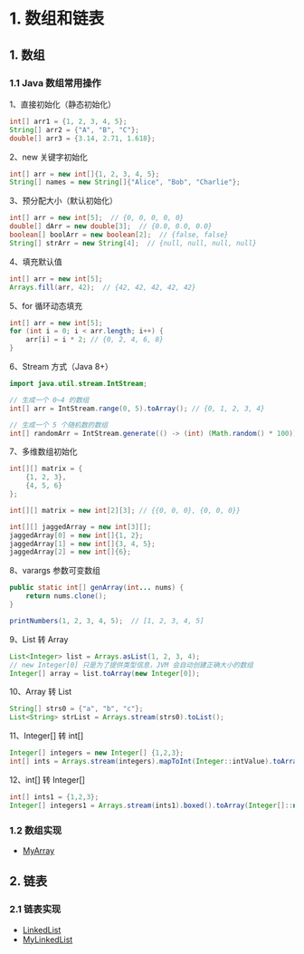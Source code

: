 # 1. 数组和链表

## 1. 数组

### 1.1 Java 数组常用操作

1、直接初始化（静态初始化）
```java
int[] arr1 = {1, 2, 3, 4, 5};
String[] arr2 = {"A", "B", "C"};
double[] arr3 = {3.14, 2.71, 1.618};
```

2、new 关键字初始化
```java
int[] arr = new int[]{1, 2, 3, 4, 5};
String[] names = new String[]{"Alice", "Bob", "Charlie"};
```

3、预分配大小（默认初始化）
```java
int[] arr = new int[5];  // {0, 0, 0, 0, 0}
double[] dArr = new double[3];  // {0.0, 0.0, 0.0}
boolean[] boolArr = new boolean[2];  // {false, false}
String[] strArr = new String[4];  // {null, null, null, null}
```

4、填充默认值
```java
int[] arr = new int[5];
Arrays.fill(arr, 42);  // {42, 42, 42, 42, 42}  
```

5、for 循环动态填充
```java
int[] arr = new int[5];
for (int i = 0; i < arr.length; i++) {
    arr[i] = i * 2; // {0, 2, 4, 6, 8}
}
```

6、Stream 方式（Java 8+）
```java
import java.util.stream.IntStream;

// 生成一个 0~4 的数组
int[] arr = IntStream.range(0, 5).toArray(); // {0, 1, 2, 3, 4}

// 生成一个 5 个随机数的数组
int[] randomArr = IntStream.generate(() -> (int) (Math.random() * 100)).limit(5).toArray();
```

7、多维数组初始化
```java
int[][] matrix = {
    {1, 2, 3},
    {4, 5, 6}
};

int[][] matrix = new int[2][3]; // {{0, 0, 0}, {0, 0, 0}}

int[][] jaggedArray = new int[3][];
jaggedArray[0] = new int[]{1, 2};
jaggedArray[1] = new int[]{3, 4, 5};
jaggedArray[2] = new int[]{6};
```

8、varargs 参数可变数组
```java
public static int[] genArray(int... nums) {
    return nums.clone();
}

printNumbers(1, 2, 3, 4, 5);  // [1, 2, 3, 4, 5]
```

9、List 转 Array
```java
List<Integer> list = Arrays.asList(1, 2, 3, 4);
// new Integer[0] 只是为了提供类型信息，JVM 会自动创建正确大小的数组
Integer[] array = list.toArray(new Integer[0]);
```

10、Array 转 List
```java
String[] strs0 = {"a", "b", "c"};
List<String> strList = Arrays.stream(strs0).toList();
```

11、Integer[] 转 int[]
```java
Integer[] integers = new Integer[] {1,2,3};
int[] ints = Arrays.stream(integers).mapToInt(Integer::intValue).toArray();
```

12、int[] 转 Integer[]
```java
int[] ints1 = {1,2,3};
Integer[] integers1 = Arrays.stream(ints1).boxed().toArray(Integer[]::new);
```

### 1.2 数组实现

- [MyArray](../core/array/MyArray.java)

## 2. 链表

### 2.1 链表实现

- [LinkedList](../core/linkedlist/LinkedList.java)
- [MyLinkedList](../core/linkedlist/MyLinkedList.java)
